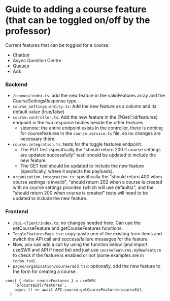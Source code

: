 # Guide to adding a course feature (that can be toggled on/off by the professor)

Current features that can be toggled for a course:
- Chatbot
- Async Question Centre
- Queues
- Ads

### Backend

- `/common/index.ts`: add the new feature in the validFeatures array and the CourseSettingsResponse type.
- `course_settings.entity.ts`: Add the new feature as a column and its default value (true/false)
- `course.controller.ts`: Add the new feature in the @Get(':id/features) endpoint in the two response bodies beside the other features.
    - sidenote: the entire endpoint exists in the controller, there is nothing for coursefeatures in the `course.service.ts` file, so no changes are necessary there.  
- `course.integration.ts`: tests for the toggle features endpoint. 
    - The PUT test (specifically the "should return 200 if course settings are updated successfully" test) should be updated to include the new feature.
    - The GET test should be updated to include the new feature (specifically, where it expects the payloads).
- `organization.integration.ts`: specifically the "should return 400 when course settings is invalid", "should return 202 when a course is created with no course settings provided (which will use defaults)", and the "should return 200 when course is created" tests will need to be updated to include the new feature.

### Frontend
- `/api-client/index.ts`: no changes needed here. Can use the setCourseFeature and getCourseFeatures functions.
- `ToggleFeaturesPage.tsx`: copy-paste one of the existing form items and switch the API call and success/failure messages for the feature.
- Now, you can add a call by using the function below (and import useSWR and API if need be) and just use `courseFeatures.myNewFeature` to check if the feature is enabled or not (some examples are in `today.tsx`).
- `pages/organization/course/add.tsx`: optionally, add the new feature to the form for creating a course.

```tsx
const { data: courseFeatures } = useSWR(
    `${courseId}/features`,
    async () => await API.course.getCourseFeatures(courseId),
  )
```

